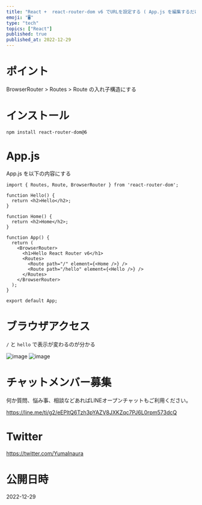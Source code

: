 ```yaml
---
title: "React +  react-router-dom v6 でURLを設定する ( App.js を編集するだけの最小構成 )"
emoji: "🖥"
type: "tech"
topics: ["React"]
published: true
published_at: 2022-12-29
---
```


# ポイント

BrowserRouter > Routes > Route の入れ子構造にする

# インストール

`npm install react-router-dom@6`

# App.js

App.js を以下の内容にする

```react
import { Routes, Route, BrowserRouter } from 'react-router-dom';

function Hello() {
  return <h2>Hello</h2>;
}

function Home() {
  return <h2>Home</h2>;
}

function App() {
  return (
    <BrowserRouter>
      <h1>Hello React Router v6</h1>
      <Routes>
        <Route path="/" element={<Home />} />
        <Route path="/hello" element={<Hello />} />
      </Routes>
    </BrowserRouter>
  );
}

export default App;
```

# ブラウザアクセス

`/` と `hello` で表示が変わるのが分かる

![image](https://user-images.githubusercontent.com/13635059/209929661-b4090b3c-c0be-4e28-b283-be5011cc857c.png)
![image](https://user-images.githubusercontent.com/13635059/209929656-a2d8cd6f-e217-4ceb-807c-92699a6dee06.png)

# チャットメンバー募集


何か質問、悩み事、相談などあればLINEオープンチャットもご利用ください。

https://line.me/ti/g2/eEPltQ6Tzh3pYAZV8JXKZqc7PJ6L0rpm573dcQ


# Twitter

https://twitter.com/YumaInaura


# 公開日時

2022-12-29
